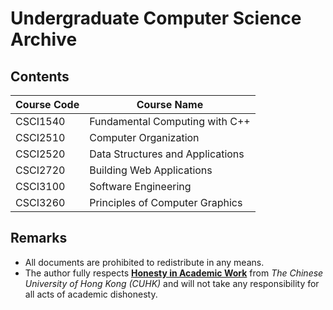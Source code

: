 # Undergraduate Computer Science Archive

## Contents
| Course Code | Course Name |
| --- | --- |
| CSCI1540 | Fundamental Computing with C++ |
| CSCI2510 | Computer Organization |
| CSCI2520 | Data Structures and Applications |
| CSCI2720 | Building Web Applications |
| CSCI3100 | Software Engineering |
| CSCI3260 | Principles of Computer Graphics |

## Remarks
- All documents are prohibited to redistribute in any means.
- The author fully respects [**Honesty in Academic Work**](https://www.cuhk.edu.hk/policy/academichonesty) from *The Chinese University of Hong Kong (CUHK)* and will not take any responsibility for all acts of academic dishonesty.
